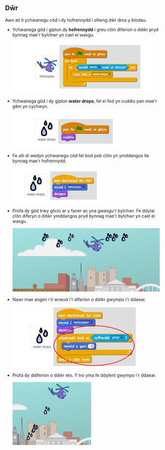 ## Dŵr

Awn ati ti ychwanegu côd i dy hofrennydd i ollwng dŵr dros y blodau.

+ Ychwanega gôd i giplun dy __hofrennydd__ i greu clôn diferion o ddŵr pryd bynnag mae'r bylchwr yn cael ei wasgu.

	![screenshot](images/flowers-water-create.png)

+ Ychwanega gôd i dy giplun __water drops__, fel ei fod yn cuddio pan mae'r gêm yn cychwyn.

	![screenshot](images/flowers-water-hide.png)

+ Fe alli di wedyn ychwanegu côd fel bod pob clôn yn ymddangos lle bynnag mae'r hofrennydd.

	![screenshot](images/flowers-water-clone.png)

+ Profa dy gôd trwy glicio ar y faner ac yna gwasgu'r bylchwr. Fe ddylai clôn diferyn o ddŵr ymddangos pryd bynnag mae'r bylchwr yn cael ei wasgu.

	![screenshot](images/flowers-water-test.png)

+ Nawr mae angen i ti wneud i'r diferion o ddŵr gwympo i'r ddaear.

	![screenshot](images/flowers-water-drop.png)

+ Profa dy ddiferion o ddŵr eto. Y tro yma fe ddylent gwympo i'r ddaear.

	![screenshot](images/flowers-water-drop-test.png)

